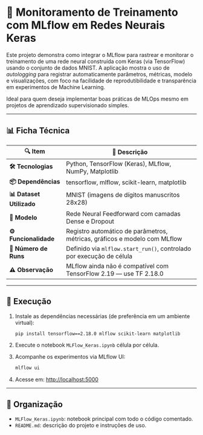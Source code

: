 # 🧠 Monitoramento de Treinamento com MLflow em Redes Neurais Keras

Este projeto demonstra como integrar o MLflow para rastrear e monitorar o treinamento de uma rede neural construída com Keras (via TensorFlow) usando o conjunto de dados MNIST. A aplicação mostra o uso de *autologging* para registrar automaticamente parâmetros, métricas, modelo e visualizações, com foco na facilidade de reprodutibilidade e transparência em experimentos de Machine Learning.

Ideal para quem deseja implementar boas práticas de MLOps mesmo em projetos de aprendizado supervisionado simples.

---

## 📊 Ficha Técnica

| 🔍 **Item**              | 📄 **Descrição**                                                        |
|--------------------------|-------------------------------------------------------------------------|
| **🛠️ Tecnologias**        | Python, TensorFlow (Keras), MLflow, NumPy, Matplotlib                   |
| **📦 Dependências**       | tensorflow, mlflow, scikit-learn, matplotlib                            |
| **📊 Dataset Utilizado**  | MNIST (imagens de dígitos manuscritos 28x28)                            |
| **📌 Modelo**             | Rede Neural Feedforward com camadas Dense e Dropout                     |
| **⚙️ Funcionalidade**     | Registro automático de parâmetros, métricas, gráficos e modelo com MLflow |
| **🔄 Número de Runs**     | Definido via `mlflow.start_run()`, controlado por execução de célula     |
| **⚠️ Observação**         | MLflow ainda não é compatível com TensorFlow 2.19 — use TF 2.18.0        |

---

## 🚀 Execução

1. Instale as dependências necessárias (de preferência em um ambiente virtual):
   ```bash
   pip install tensorflow==2.18.0 mlflow scikit-learn matplotlib
   ```

2. Execute o notebook `MLFlow_Keras.ipynb` célula por célula.

3. Acompanhe os experimentos via MLflow UI:
   ```bash
   mlflow ui
   ```

4. Acesse em: [http://localhost:5000](http://localhost:5000)

---

## 📁 Organização

- `MLFlow_Keras.ipynb`: notebook principal com todo o código comentado.
- `README.md`: descrição do projeto e instruções de uso.